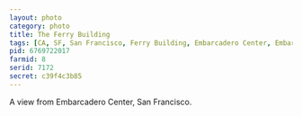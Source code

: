 ```yaml
---
layout: photo
category: photo
title: The Ferry Building
tags: [CA, SF, San Francisco, Ferry Building, Embarcadero Center, Embarcadero, downtown, Financial District, Canon 7D, Canon, 7D, Canon EF-S 10-22, EF-S 10-22, Michael Ball, cycomachead, cityscape, portrait, College]
pid: 6769722017
farmid: 8
serid: 7172
secret: c39f4c3b85
---
```


A view from Embarcadero Center, San Francisco.
